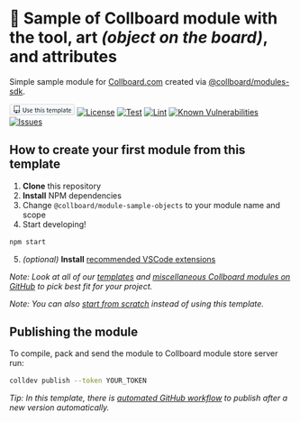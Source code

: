 # 📘 Sample of Collboard module with the tool, art _(object on the board)_, and attributes

Simple sample module for [Collboard.com](https://collboard.com/) created via [@collboard/modules-sdk](https://www.npmjs.com/package/@collboard/modules-sdk).

[![Use this template](https://raw.githubusercontent.com/collboard/docs/main/buttons/use-this-template.button.png)](https://github.com/collboard/module-sample-objects/generate)
[![License](https://img.shields.io/github/license/collboard/module-sample-objects.svg?style=flat)](https://raw.githubusercontent.com/collboard/module-sample-objects/master/LICENSE)
[![Test](https://github.com/collboard/module-sample-objects/actions/workflows/test.yml/badge.svg)](https://github.com/collboard/module-sample-objects/actions/workflows/test.yml)
[![Lint](https://github.com/collboard/module-sample-objects/actions/workflows/lint.yml/badge.svg)](https://github.com/collboard/module-sample-objects/actions/workflows/lint.yml)
[![Known Vulnerabilities](https://snyk.io/test/github/collboard/module-sample-objects/badge.svg)](https://snyk.io/test/github/collboard/module-sample-objects)
[![Issues](https://img.shields.io/github/issues/collboard/module-sample-objects.svg?style=flat)](https://github.com/collboard/module-sample-objects/issues)

## How to create your first module from this template

1. **Clone** this repository
2. **Install** NPM dependencies
3. Change `@collboard/module-sample-objects` to your module name and scope
4. Start developing!

```bash
npm start
```

5. _(optional)_ **Install** [recommended VSCode extensions](./.vscode/extensions.json)

_Note: Look at all of our [templates](https://github.com/topics/collboard-module-template) and [miscellaneous Collboard modules on GitHub](https://github.com/topics/collboard-module) to pick best fit for your project._

_Note: You can also [start from scratch](https://github.com/collboard/modules-sdk#how-to-develop-your-first-module) instead of using this template._

## Publishing the module

To compile, pack and send the module to Collboard module store server run:

```bash
colldev publish --token YOUR_TOKEN
```

_Tip: In this template, there is [automated GitHub workflow](./.github/workflows/publish.yml) to publish after a new version automatically._
